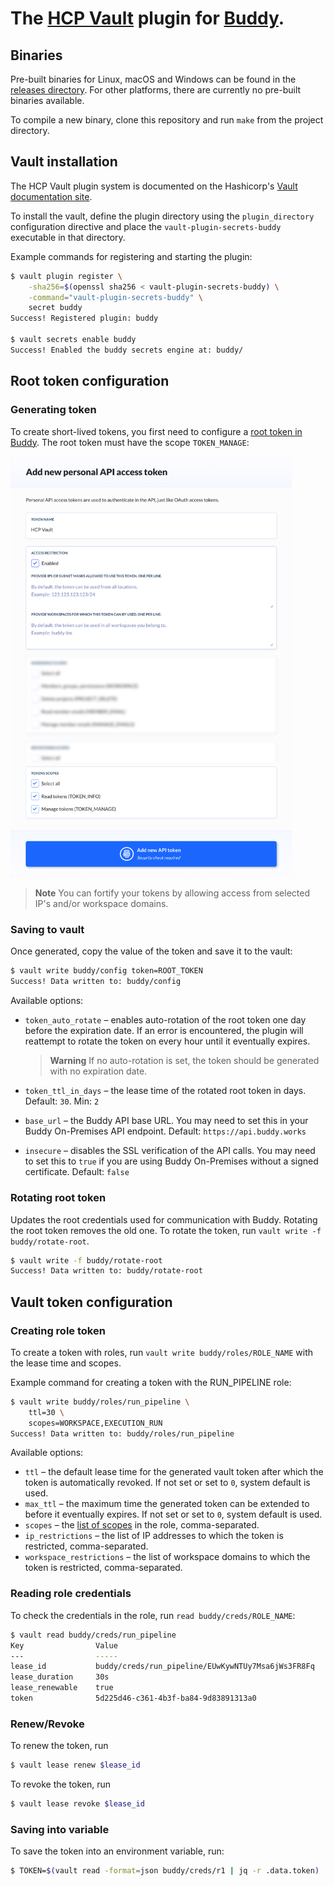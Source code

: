 # The [HCP Vault](https://www.vaultproject.io) plugin for [Buddy](https://buddy.works).

## Binaries

Pre-built binaries for Linux, macOS and Windows can be found in the [releases directory](https://github.com/buddy/vault-plugin-secrets-buddy/releases). For other platforms, there are currently no pre-built binaries available.

To compile a new binary, clone this repository and run `make` from the project directory.

## Vault installation

The HCP Vault plugin system is documented on the Hashicorp's [Vault documentation site](https://www.vaultproject.io/docs/internals/plugins.html).

To install the vault, define the plugin directory using the `plugin_directory` configuration directive and place the `vault-plugin-secrets-buddy` executable in that directory.

Example commands for registering and starting the plugin:

```sh
$ vault plugin register \
    -sha256=$(openssl sha256 < vault-plugin-secrets-buddy) \
    -command="vault-plugin-secrets-buddy" \
    secret buddy
Success! Registered plugin: buddy

$ vault secrets enable buddy
Success! Enabled the buddy secrets engine at: buddy/
```

## Root token configuration

### Generating token

To create short-lived tokens, you first need to configure a [root token in Buddy](/docs/api/getting-started/oauth2/personal-access-token). The root token must have the scope `TOKEN_MANAGE`:

<img src="/root-token-config.png" width="450">

>**Note**
> You can fortify your tokens by allowing access from selected IP's and/or workspace domains.

### Saving to vault

Once generated, copy the value of the token and save it to the vault:

```sh
$ vault write buddy/config token=ROOT_TOKEN
Success! Data written to: buddy/config
```

Available options:

- `token_auto_rotate` – enables auto-rotation of the root token one day before the expiration date. If an error is encountered, the plugin will reattempt to rotate the token on every hour until it eventually expires.

    > **Warning**
    > If no auto-rotation is set, the token should be generated with no expiration date.

- `token_ttl_in_days` – the lease time of the rotated root token in days. Default: `30`. Min: `2`
- `base_url` – the Buddy API base URL. You may need to set this in your Buddy On-Premises API endpoint. Default: `https://api.buddy.works`
- `insecure` – disables the SSL verification of the API calls. You may need to set this to `true` if you are using Buddy On-Premises without a signed certificate. Default: `false`

### Rotating root token

Updates the root credentials used for communication with Buddy. Rotating the root token removes the old one. To rotate the token, run `vault write -f buddy/rotate-root`.

```sh
$ vault write -f buddy/rotate-root
Success! Data written to: buddy/rotate-root
```

## Vault token configuration

### Creating role token

To create a token with roles, run `vault write buddy/roles/ROLE_NAME` with the lease time and scopes.

Example command for creating a token with the RUN_PIPELINE role:

```sh
$ vault write buddy/roles/run_pipeline \
    ttl=30 \
    scopes=WORKSPACE,EXECUTION_RUN
Success! Data written to: buddy/roles/run_pipeline   
```

Available options:

- `ttl` – the default lease time for the generated vault token after which the token is automatically revoked. If not set or set to `0`, system default is used.
- `max_ttl` – the maximum time the generated token can be extended to before it eventually expires. If not set or set to `0`, system default is used.
- `scopes` – the [list of scopes](https://buddy.works/docs/api/getting-started/oauth2/introduction#supported-scopes) in the role, comma-separated.
- `ip_restrictions` – the list of IP addresses to which the token is restricted, comma-separated.
- `workspace_restrictions` – the list of workspace domains to which the token is restricted, comma-separated.

### Reading role credentials

To check the credentials in the role, run `read buddy/creds/ROLE_NAME`:

```sh
$ vault read buddy/creds/run_pipeline
Key                Value
---                -----
lease_id           buddy/creds/run_pipeline/EUwKywNTUy7Msa6jWs3FR8Fq
lease_duration     30s
lease_renewable    true
token              5d225d46-c361-4b3f-ba84-9d83891313a0
```

### Renew/Revoke

To renew the token, run
```sh
$ vault lease renew $lease_id
```

To revoke the token, run
```sh
$ vault lease revoke $lease_id
```

### Saving into variable

To save the token into an environment variable, run:

```sh
$ TOKEN=$(vault read -format=json buddy/creds/r1 | jq -r .data.token)
```




